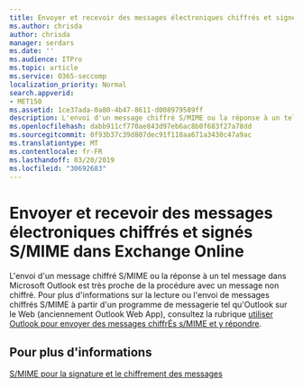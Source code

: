 ```yaml
---
title: Envoyer et recevoir des messages électroniques chiffrés et signés S/MIME dans Exchange Online
ms.author: chrisda
author: chrisda
manager: serdars
ms.date: ''
ms.audience: ITPro
ms.topic: article
ms.service: O365-seccomp
localization_priority: Normal
search.appverid:
- MET150
ms.assetid: 1ce37ada-0a80-4b47-8611-d008979589ff
description: L'envoi d'un message chiffré S/MIME ou la réponse à un tel message dans Microsoft Outlook est très proche de la procédure avec un message non chiffré.
ms.openlocfilehash: dabb911cf770ae843d97eb6ac8b0f683f27a78dd
ms.sourcegitcommit: 0f93b37c39d807dec91f118aa671a3430c47a9ac
ms.translationtype: MT
ms.contentlocale: fr-FR
ms.lasthandoff: 03/20/2019
ms.locfileid: "30692683"
---
```

# <a name="send-and-receive-smime-signed-and-encrypted-email-in-exchange-online"></a>Envoyer et recevoir des messages électroniques chiffrés et signés S/MIME dans Exchange Online

L'envoi d'un message chiffré S/MIME ou la réponse à un tel message dans Microsoft Outlook est très proche de la procédure avec un message non chiffré. Pour plus d'informations sur la lecture ou l'envoi de messages chiffrés S/MIME à partir d'un programme de messagerie tel qu'Outlook sur le Web (anciennement Outlook Web App), consultez la rubrique [utiliser Outlook pour envoyer des messages chiffrÉs s/MIME et y répondre](https://go.microsoft.com/fwlink/p/?LinkId=392520).

## <a name="for-more-information"></a>Pour plus d'informations

[S/MIME pour la signature et le chiffrement des messages](s-mime-for-message-signing-and-encryption.md)
